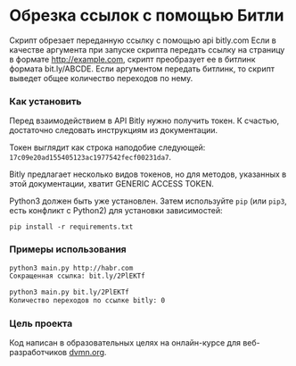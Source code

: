 # Обрезка ссылок с помощью Битли

Скрипт обрезает переданную ссылку с помощью api bitly.com
Если в качестве аргумента при запуске скрипта передать ссылку на страницу в формате http://example.com, скрипт преобразует ее в битлинк формата bit.ly/ABCDE.
Если аргументом передать битлинк, то скрипт выведет общее количество переходов по нему.

### Как установить

Перед взаимодействием в API Bitly нужно получить токен. К счастью, достаточно следовать инструкциям из документации.

Токен выглядит как строка наподобие следующей: `17c09e20ad155405123ac1977542fecf00231da7`.

Bitly предлагает несколько видов токенов, но для методов, указанных в этой документации, хватит GENERIC ACCESS TOKEN.

Python3 должен быть уже установлен. 
Затем используйте `pip` (или `pip3`, есть конфликт с Python2) для установки зависимостей:
```
pip install -r requirements.txt
```
### Примеры использования

```bash
python3 main.py http://habr.com
Сокращенная ссылка: bit.ly/2PlEKTf
```

```bash
python3 main.py bit.ly/2PlEKTf 
Количество переходов по ссылке bitly: 0
```

### Цель проекта

Код написан в образовательных целях на онлайн-курсе для веб-разработчиков [dvmn.org](https://dvmn.org/).